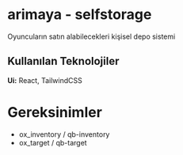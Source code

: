
# arimaya - selfstorage

Oyuncuların satın alabilecekleri kişisel depo sistemi

## Kullanılan Teknolojiler

**Ui:** React, TailwindCSS

  
# Gereksinimler

- ox_inventory / qb-inventory
- ox_target / qb-target
